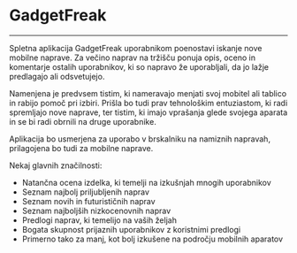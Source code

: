 # GadgetFreak
---
Spletna aplikacija GadgetFreak uporabnikom poenostavi iskanje nove mobilne naprave. Za večino naprav na tržišču ponuja opis, oceno in komentarje ostalih uporabnikov, ki so napravo že uporabljali, da jo lažje predlagajo ali odsvetujejo.

Namenjena je predvsem tistim, ki nameravajo menjati svoj mobitel ali tablico in rabijo pomoč pri izbiri. Prišla bo tudi prav tehnološkim entuziastom, ki radi spremljajo nove naprave, ter tistim, ki imajo vprašanja glede svojega aparata in se bi radi obrnili na druge uporabnike.

Aplikacija bo usmerjena za uporabo v brskalniku na namiznih napravah, prilagojena bo tudi za mobilne naprave.

Nekaj glavnih značilnosti:
 - Natančna ocena izdelka, ki temelji na izkušnjah mnogih uporabnikov
 - Seznam najbolj priljubljenih naprav
 - Seznam novih in futurističnih naprav
 - Seznam najboljših nizkocenovnih naprav
 - Predlogi naprav, ki temelijo na vaših željah
 - Bogata skupnost prijaznih uporabnikov z koristnimi predlogi
 - Primerno tako za manj, kot bolj izkušene na področju mobilnih aparatov
 